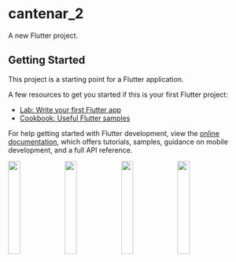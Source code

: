 # cantenar_2

A new Flutter project.

## Getting Started

This project is a starting point for a Flutter application.

A few resources to get you started if this is your first Flutter project:

- [Lab: Write your first Flutter app](https://docs.flutter.dev/get-started/codelab)
- [Cookbook: Useful Flutter samples](https://docs.flutter.dev/cookbook)

For help getting started with Flutter development, view the
[online documentation](https://docs.flutter.dev/), which offers tutorials,
samples, guidance on mobile development, and a full API reference.


<p>
<img src= "https://github.com/Meshva30/cantenar_2/assets/136339359/89a45e48-4605-43fb-97e3-a6f77c9019ab"width=22% heigh=35%>
  <img src= "https://github.com/Meshva30/cantenar_2/assets/136339359/d988f76c-29ab-41a6-8669-9fa60372af34"width=22% heigh=35%>
    <img src= "https://github.com/Meshva30/cantenar_2/assets/136339359/f756e010-932e-4475-b7e5-165674c0ff74"width=22% heigh=35%>
  <img src= ""width=22% heigh=35%>
</p>
